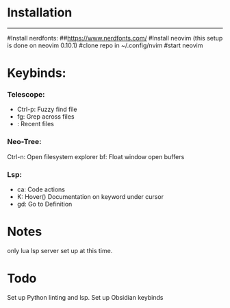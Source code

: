 # Installation
---

#Install nerdfonts:
##https://www.nerdfonts.com/
#Install neovim (this setup is done on neovim 0.10.1)
#clone repo in ~/.config/nvim
#start neovim

# Keybinds:

### Telescope:
* Ctrl-p: Fuzzy find file
* <leader>fg: Grep across files
* <leader><leader>: Recent files

### Neo-Tree:
Ctrl-n: Open filesystem explorer
<leader>bf: Float window open buffers

### Lsp:
* <leader>ca: Code actions
* K: Hover() Documentation on keyword under cursor
* gd: Go to Definition

# Notes
only lua lsp server set up at this time. 

# Todo
Set up Python linting and lsp. 
Set up Obsidian keybinds




